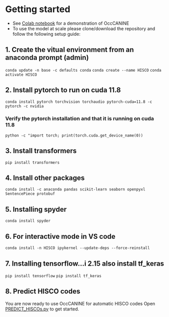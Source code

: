 # Getting started
- See [Colab notebook](https://github.com/christianvedels/OccCANINE/blob/main/OccCANINE_colab.ipynb) for a demonstration of OccCANINE
- To use the model at scale please clone/download the repository and follow the following setup guide:

## 1. Create the vitual environment from an anaconda prompt (admin)
`conda update -n base -c defaults conda`
`conda create --name HISCO`
`conda activate HISCO`

## 2. Install pytorch to run on cuda 11.8
`conda install pytorch torchvision torchaudio pytorch-cuda=11.8 -c pytorch -c nvidia`

### Verify the pytorch installation and that it is running on cuda 11.8
`python -c "import torch; print(torch.cuda.get_device_name(0))`

## 3. Install transformers
`pip install transformers`

## 4. Install other packages
`conda install -c anaconda pandas scikit-learn seaborn openpyxl SentencePiece protobuf`

## 5. Installing spyder
`conda install spyder`

## 6. For interactive mode in VS code
`conda install -n HISCO ipykernel --update-deps --force-reinstall`

## 7. Installing tensorflow...i 2.15 also install tf_keras
`pip install tensorflow`
`pip install tf_keras`

## 8. Predict HISCO codes
You are now ready to use OccCANINE for automatic HISCO codes
Open [PREDICT_HISCOs.py](https://github.com/christianvedels/OccCANINE/blob/main/PREDICT_HISCOs.py) to get started.
